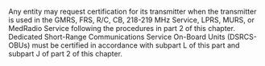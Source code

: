 Any entity may request certification for its transmitter when the transmitter is used in the GMRS, FRS, R/C, CB, 218-219 MHz Service, LPRS, MURS, or MedRadio Service following the procedures in part 2 of this chapter. Dedicated Short-Range Communications Service On-Board Units (DSRCS-OBUs) must be certified in accordance with subpart L of this part and subpart J of part 2 of this chapter.

